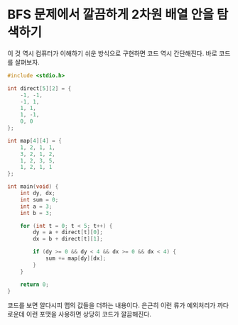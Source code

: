 # BFS 문제에서 깔끔하게 2차원 배열 안을 탐색하기
이 것 역시 컴퓨터가 이해하기 쉬운 방식으로 구현하면 코드 역시 간단해진다. 바로 코드를 살펴보자.

```cpp
#include <stdio.h>

int direct[5][2] = {
	-1, -1,
	-1, 1,
	1, 1,
	1, -1,
	0, 0
};

int map[4][4] = {
	1, 2, 1, 1,
	3, 2, 1, 2,
	1, 2, 3, 5,
	1, 2, 1, 1
};

int main(void) {
	int dy, dx;
	int sum = 0;
	int a = 3;
	int b = 3;

	for (int t = 0; t < 5; t++) {
		dy = a + direct[t][0];
		dx = b + direct[t][1];

		if (dy >= 0 && dy < 4 && dx >= 0 && dx < 4) {
			sum += map[dy][dx];
		}
	}

	return 0;
}
```

코드를 보면 알다시피 맵의 값들을 더하는 내용이다. 은근히 이런 류가 예외처리가 까다로운데 이런 포맷을 사용하면 상당히 코드가 깔끔해진다.